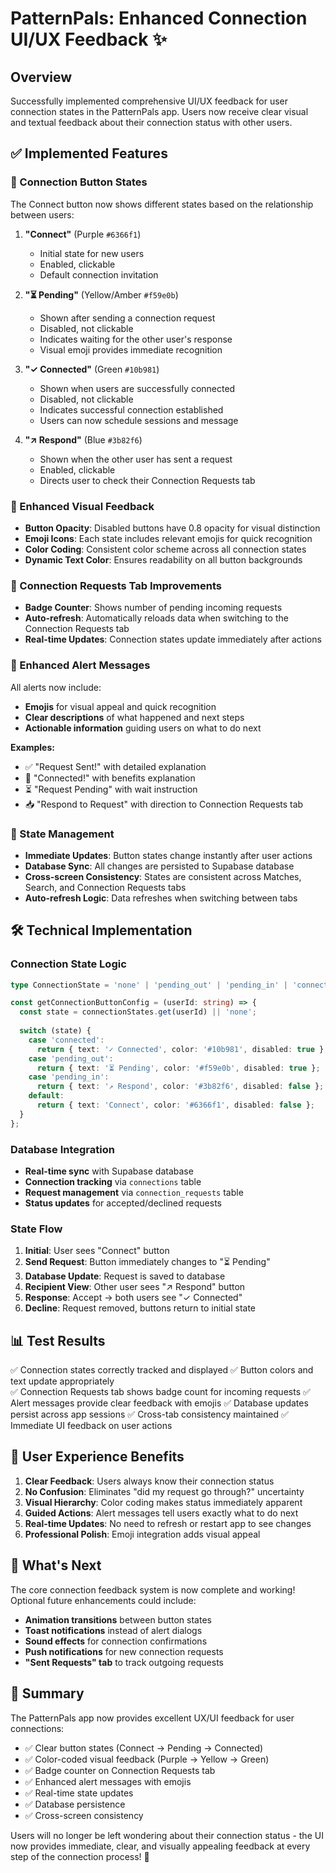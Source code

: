 # PatternPals: Enhanced Connection UI/UX Feedback ✨

## Overview
Successfully implemented comprehensive UI/UX feedback for user connection states in the PatternPals app. Users now receive clear visual and textual feedback about their connection status with other users.

## ✅ Implemented Features

### 🔘 Connection Button States
The Connect button now shows different states based on the relationship between users:

1. **"Connect"** (Purple `#6366f1`)
   - Initial state for new users
   - Enabled, clickable
   - Default connection invitation

2. **"⏳ Pending"** (Yellow/Amber `#f59e0b`) 
   - Shown after sending a connection request
   - Disabled, not clickable
   - Indicates waiting for the other user's response
   - Visual emoji provides immediate recognition

3. **"✓ Connected"** (Green `#10b981`)
   - Shown when users are successfully connected
   - Disabled, not clickable  
   - Indicates successful connection established
   - Users can now schedule sessions and message

4. **"↗️ Respond"** (Blue `#3b82f6`)
   - Shown when the other user has sent a request
   - Enabled, clickable
   - Directs user to check their Connection Requests tab

### 📱 Enhanced Visual Feedback
- **Button Opacity**: Disabled buttons have 0.8 opacity for visual distinction
- **Emoji Icons**: Each state includes relevant emojis for quick recognition
- **Color Coding**: Consistent color scheme across all connection states
- **Dynamic Text Color**: Ensures readability on all button backgrounds

### 🔔 Connection Requests Tab Improvements
- **Badge Counter**: Shows number of pending incoming requests
- **Auto-refresh**: Automatically reloads data when switching to the Connection Requests tab
- **Real-time Updates**: Connection states update immediately after actions

### 💬 Enhanced Alert Messages
All alerts now include:
- **Emojis** for visual appeal and quick recognition
- **Clear descriptions** of what happened and next steps
- **Actionable information** guiding users on what to do next

**Examples:**
- ✅ "Request Sent!" with detailed explanation
- 🎉 "Connected!" with benefits explanation  
- ⏳ "Request Pending" with wait instruction
- 📥 "Respond to Request" with direction to Connection Requests tab

### 🔄 State Management
- **Immediate Updates**: Button states change instantly after user actions
- **Database Sync**: All changes are persisted to Supabase database
- **Cross-screen Consistency**: States are consistent across Matches, Search, and Connection Requests tabs
- **Auto-refresh Logic**: Data refreshes when switching between tabs

## 🛠️ Technical Implementation

### Connection State Logic
```typescript
type ConnectionState = 'none' | 'pending_out' | 'pending_in' | 'connected';

const getConnectionButtonConfig = (userId: string) => {
  const state = connectionStates.get(userId) || 'none';
  
  switch (state) {
    case 'connected':
      return { text: '✓ Connected', color: '#10b981', disabled: true };
    case 'pending_out':
      return { text: '⏳ Pending', color: '#f59e0b', disabled: true };
    case 'pending_in':
      return { text: '↗️ Respond', color: '#3b82f6', disabled: false };
    default:
      return { text: 'Connect', color: '#6366f1', disabled: false };
  }
};
```

### Database Integration
- **Real-time sync** with Supabase database
- **Connection tracking** via `connections` table
- **Request management** via `connection_requests` table
- **Status updates** for accepted/declined requests

### State Flow
1. **Initial**: User sees "Connect" button
2. **Send Request**: Button immediately changes to "⏳ Pending"
3. **Database Update**: Request is saved to database
4. **Recipient View**: Other user sees "↗️ Respond" button
5. **Response**: Accept → both users see "✓ Connected"
6. **Decline**: Request removed, buttons return to initial state

## 📊 Test Results

✅ Connection states correctly tracked and displayed
✅ Button colors and text update appropriately  
✅ Connection Requests tab shows badge count for incoming requests
✅ Alert messages provide clear feedback with emojis
✅ Database updates persist across app sessions
✅ Cross-tab consistency maintained
✅ Immediate UI feedback on user actions

## 🎯 User Experience Benefits

1. **Clear Feedback**: Users always know their connection status
2. **No Confusion**: Eliminates "did my request go through?" uncertainty  
3. **Visual Hierarchy**: Color coding makes status immediately apparent
4. **Guided Actions**: Alert messages tell users exactly what to do next
5. **Real-time Updates**: No need to refresh or restart app to see changes
6. **Professional Polish**: Emoji integration adds visual appeal

## 🚀 What's Next

The core connection feedback system is now complete and working! Optional future enhancements could include:

- **Animation transitions** between button states
- **Toast notifications** instead of alert dialogs
- **Sound effects** for connection confirmations
- **Push notifications** for new connection requests
- **"Sent Requests" tab** to track outgoing requests

## 🎉 Summary

The PatternPals app now provides excellent UX/UI feedback for user connections:
- ✅ Clear button states (Connect → Pending → Connected)
- ✅ Color-coded visual feedback (Purple → Yellow → Green)
- ✅ Badge counter on Connection Requests tab
- ✅ Enhanced alert messages with emojis
- ✅ Real-time state updates
- ✅ Database persistence
- ✅ Cross-screen consistency

Users will no longer be left wondering about their connection status - the UI now provides immediate, clear, and visually appealing feedback at every step of the connection process! 🎯
